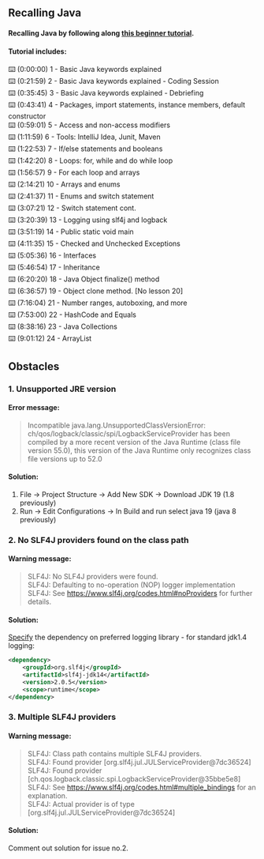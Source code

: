 ## Recalling Java

#### Recalling Java by following along [this beginner tutorial](https://www.youtube.com/watch?v=grEKMHGYyns&ab_channel=freeCodeCamp.org).

#### Tutorial includes: 

⌨️ (0:00:00)  1 - Basic Java keywords explained  
⌨️ (0:21:59)  2 - Basic Java keywords explained - Coding Session    
⌨️ (0:35:45)  3 - Basic Java keywords explained - Debriefing  
⌨️ (0:43:41)  4 - Packages, import statements, instance members, default constructor  
⌨️ (0:59:01)  5 - Access and non-access modifiers  
⌨️ (1:11:59)  6 - Tools: IntelliJ Idea, Junit, Maven  
⌨️ (1:22:53)  7 - If/else statements and booleans  
⌨️ (1:42:20)  8 - Loops: for, while and do while loop  
⌨️ (1:56:57)  9 - For each loop and arrays  
⌨️ (2:14:21)  10 - Arrays and enums  
⌨️ (2:41:37)  11 - Enums and switch statement  
⌨️ (3:07:21)  12 - Switch statement cont.  
⌨️ (3:20:39)  13 - Logging using slf4j and logback  
⌨️ (3:51:19)  14 - Public static void main  
⌨️ (4:11:35)  15 - Checked and Unchecked Exceptions  
⌨️ (5:05:36)  16 - Interfaces  
⌨️ (5:46:54)  17 - Inheritance  
⌨️ (6:20:20)  18 - Java Object finalize() method  
⌨️ (6:36:57)  19 - Object clone method.      [No lesson 20]  
⌨️ (7:16:04)  21 - Number ranges, autoboxing, and more    
⌨️ (7:53:00)  22 - HashCode and Equals  
⌨️ (8:38:16)  23 - Java Collections  
⌨️ (9:01:12)  24 - ArrayList  

## Obstacles

### 1. Unsupported JRE version 

#### Error message: 
>Incompatible java.lang.UnsupportedClassVersionError: ch/qos/logback/classic/spi/LogbackServiceProvider has been compiled by a more recent version of the Java Runtime (class file version 55.0), this version of the Java Runtime only recognizes class file versions up to 52.0

#### Solution:  
1. File -> Project Structure -> Add New SDK -> Download JDK 19 (1.8 previously)
2. Run -> Edit Configurations -> In Build and run select java 19 (java 8 previously)

### 2. No SLF4J providers found on the class path

#### Warning message:
>SLF4J: No SLF4J providers were found.  
>SLF4J: Defaulting to no-operation (NOP) logger implementation SLF4J: See https://www.slf4j.org/codes.html#noProviders for further details.

#### Solution: 

[Specify](https://stackoverflow.com/questions/54652836/slf4j-found-slf4j-api-dependency-but-no-providers-were-found) the dependency on preferred logging library - for standard jdk1.4 logging:

```xml
<dependency>
    <groupId>org.slf4j</groupId>
    <artifactId>slf4j-jdk14</artifactId>
    <version>2.0.5</version>
    <scope>runtime</scope>
</dependency>
```

### 3. Multiple SLF4J providers

#### Warning message:
>SLF4J: Class path contains multiple SLF4J providers.  
>SLF4J: Found provider [org.slf4j.jul.JULServiceProvider@7dc36524]  
>SLF4J: Found provider [ch.qos.logback.classic.spi.LogbackServiceProvider@35bbe5e8]  
>SLF4J: See https://www.slf4j.org/codes.html#multiple_bindings for an explanation.  
>SLF4J: Actual provider is of type [org.slf4j.jul.JULServiceProvider@7dc36524]  

#### Solution: 

Comment out solution for issue no.2. 
